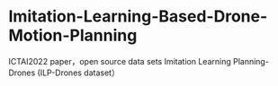 # Imitation-Learning-Based-Drone-Motion-Planning
ICTAI2022 paper，open source data sets Imitation Learning Planning-Drones (ILP-Drones dataset）
